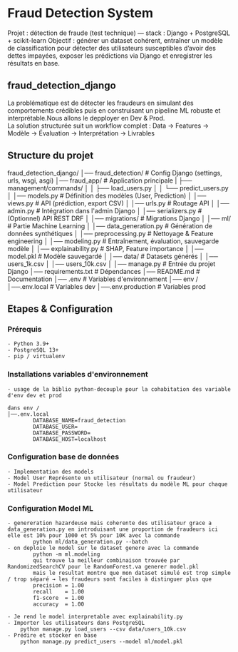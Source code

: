 # Fraud Detection System

Projet : détection de fraude (test technique) — stack : Django + PostgreSQL + scikit-learn
Objectif : générer un dataset cohérent, entraîner un modèle de classification pour détecter des utilisateurs susceptibles d’avoir des dettes impayées, exposer les prédictions via Django et enregistrer les résultats en base.


## fraud_detection_django
La problématique est de détecter les fraudeurs en simulant des comportements crédibles puis en construisant un pipeline ML robuste et interprétable.Nous allons le depployer en  Dev & Prod.  
La solution structurée suit un workflow complet : Data → Features → Modèle → Évaluation → Interprétation → Livrables



##  Structure du projet

fraud_detection_django/
│── fraud_detection/            # Config Django (settings, urls, wsgi, asgi)
│── fraud_app/                  # Application principale
|   ├── management/commands/
│   │   ├── load_users.py
│   │   └── predict_users.py
│   │── models.py               # Définition des modèles (User, Prediction)
│   │── views.py                # API (prédiction, export CSV)
│   │── urls.py                 # Routage API
│   │── admin.py                # Intégration dans l'admin Django
│   │── serializers.py          # (Optionnel) API REST DRF
│   │── migrations/             # Migrations Django
│
│── ml/                         # Partie Machine Learning
│   │── data_generation.py      # Génération de données synthétiques
│   │── preprocessing.py        # Nettoyage & Feature engineering
│   │── modeling.py             # Entraînement, évaluation, sauvegarde modèle
│   │── explainability.py       # SHAP, Feature importance
│   │── model.pkl               # Modèle sauvegardé
│
│── data/                       # Datasets générés
│   │── users_1k.csv
│   │── users_10k.csv
│
│── manage.py                   # Entrée du projet Django
│── requirements.txt            # Dépendances
│── README.md                   # Documentation
│── .env                        # Variables d'environnement
│── env /
    │──.env.local               # Variables dev
    │──.env.production          # Variables prod


## Etapes & Configuration

### Prérequis
    - Python 3.9+
    - PostgreSQL 13+
    - pip / virtualenv

### Installations variables d'environnement
    - usage de la biblio python-decouple pour la cohabitation des variable d'env dev et prod

    dans env /
    │──.env.local 
            DATABASE_NAME=fraud_detection
            DATABASE_USER=
            DATABASE_PASSWORD=
            DATABASE_HOST=localhost
    

### **Configuration base de données**
    - Implementation des models
    - Model User Représente un utilisateur (normal ou fraudeur)
    - Model Prediction pour Stocke les résultats du modèle ML pour chaque utilisateur

### **Configuration Model ML**
    - genereration hazardeuse mais coherente des utilisateur grace a data_generation.py en introduisant une proportion de fraudeurs ici elle est 10% pour 1000 et 5% pour 10K avec la commande 
            python ml/data_generation.py --batch
    - on deploie le model sur le dataset genere avec la commande 
            python -m ml.modeling
            qui trouve la meilleur combinaison trouvée par RandomizedSearchCV pour le RandomForest.va generer model.pkl 
            mais le resultat montre que mon dataset simulé est trop simple / trop séparé → les fraudeurs sont faciles à distinguer plus que 
            precision = 1.00  
            recall    = 1.00  
            f1-score  = 1.00  
            accuracy  = 1.00  

    - Je rend le model interpretable avec explainability.py
    - Importer les utilisateurs dans PostgreSQL 
        python manage.py load_users --csv data/users_10k.csv
    - Prédire et stocker en base
        python manage.py predict_users --model ml/model.pkl

